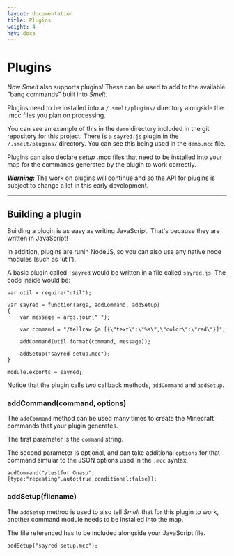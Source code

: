 ```yaml
---
layout: documentation
title: Plugins
weight: 4
nav: docs
---
```


Plugins
=======

Now *Smelt* also supports plugins! These can be used to add to the 
available "bang commands" built into *Smelt*.

Plugins need to be installed into a `/.smelt/plugins/` directory alongside the .mcc files you plan on 
processing. 

You can see an example of this in the `demo` directory included in the git repository 
for this project. There is a `sayred.js` plugin in the `/.smelt/plugins/` directory. 
You can see this being used in the `demo.mcc` file.

Plugins can also declare *setup* .mcc files that need to be installed into your map for the 
commands generated by the plugin to work correctly. 

***Warning:*** The work on plugins will continue and so the API for plugins is subject to 
change a lot in this early development.

----


Building a plugin
-----------------

Building a plugin is as easy as writing JavaScript. That's because they are written in JavaScript!

In addition, plugins are runin NodeJS, so you can also use any native node modules (such as 'util').

A basic plugin called `!sayred` would be written in a file called `sayred.js`. The code inside would be:


    var util = require("util");

    var sayred = function(args, addCommand, addSetup)
    {			
        var message = args.join(" ");
        
        var command = "/tellraw @a [{\"text\":\"%s\",\"color\":\"red\"}]";
        
        addCommand(util.format(command, message));

        addSetup("sayred-setup.mcc");
    }

    module.exports = sayred;

Notice that the plugin calls two callback methods, `addCommand` and `addSetup`.

### addCommand(command, options)

The `addCommand` method can be used many times to create the Minecraft 
commands that your plugin generates. 

The first parameter is the `command` string. 

The second parameter is optional, and can take additional `options` for 
that command simular to the JSON options used in the `.mcc` syntax.


    addCommand("/testfor Gnasp", {type:"repeating",auto:true,conditional:false});


### addSetup(filename)

The `addSetup` method is used to also tell *Smelt* that for this plugin to work, 
another command module needs to be installed into the map. 

The file referenced has to be included alongside your JavaScript file.


    addSetup("sayred-setup.mcc");

